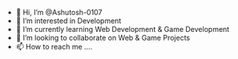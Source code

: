 - 👋 Hi, I’m @Ashutosh-0107
- 👀 I’m interested in Development
- 🌱 I’m currently learning Web Development & Game Development
- 💞️ I’m looking to collaborate on Web & Game Projects
- 📫 How to reach me ....

<!---
Ashutosh-0107/Ashutosh-0107 is a ✨ special ✨ repository because its `README.md` (this file) appears on your GitHub profile.
You can click the Preview link to take a look at your changes.
--->

